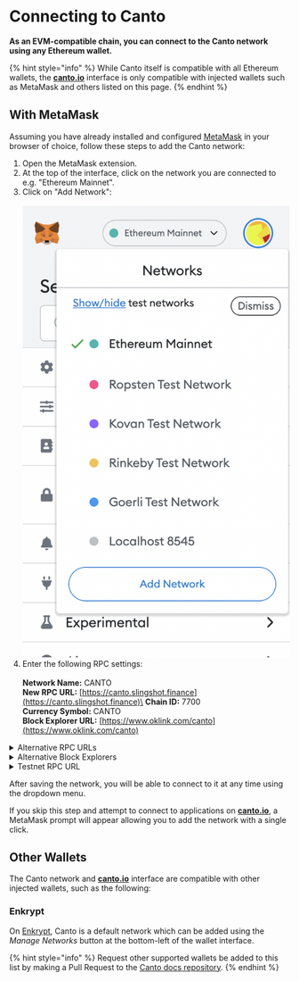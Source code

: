 # Connecting to Canto

**As an EVM-compatible chain, you can connect to the Canto network using any Ethereum wallet.**

{% hint style="info" %}
While Canto itself is compatible with all Ethereum wallets, the [**canto.io**](https://canto.io/) interface is only compatible with injected wallets such as MetaMask and others listed on this page.
{% endhint %}

## With MetaMask

Assuming you have already installed and configured [MetaMask](https://metamask.io/) in your browser of choice, follow these steps to add the Canto network:

1. Open the MetaMask extension.
2. At the top of the interface, click on the network you are connected to e.g. "Ethereum Mainnet".
3. Click on "Add Network":\
   \
   <img src="../.gitbook/assets/Screenshot 2022-08-05 at 17.55.05.png" alt="" data-size="original">
4. Enter the following RPC settings:\
   \
   **Network Name:** CANTO\
   **New RPC URL:** [https://canto.slingshot.finance](https://canto.slingshot.finance)\
   **Chain ID:** 7700\
   **Currency Symbol:** CANTO\
   **Block Explorer URL:** [https://www.oklink.com/canto](https://www.oklink.com/canto)

<details>

<summary>Alternative RPC URLs</summary>

* [https://canto-rpc.ansybl.io](https://canto-rpc.ansybl.io)
* [https://canto.gravitychain.io](https://canto.gravitychain.io)

</details>

<details>

<summary>Alternative Block Explorers</summary>

Canto EVM:

* [https://parsec.fi/](https://parsec.fi/)
* [https://cantoscan.xyz/](https://cantoscan.xyz/)
* [https://canto.dex.guru/](https://canto.dex.guru/)

Canto EVM and Native:

* [https://www.mintscan.io/canto](https://www.mintscan.io/canto)

</details>

<details>

<summary>Testnet RPC URL</summary>

**Network Name:** Canto Testnet\
**New RPC URL:** `https://canto-testnet.plexnode.wtf`\
**Chain ID:** 7701\
**Currency Symbol:** CANTO\
**Block Explorer URL:** [https://testnet.tuber.build/](https://testnet.tuber.build/) **Alternative Explorer URL:** [https://canto-test.dex.guru/](https://canto-test.dex.guru/)

</details>

After saving the network, you will be able to connect to it at any time using the dropdown menu.

If you skip this step and attempt to connect to applications on [**canto.io**](https://canto.io/), a MetaMask prompt will appear allowing you to add the network with a single click.

## Other Wallets

The Canto network and [**canto.io**](https://canto.io/) interface are compatible with other injected wallets, such as the following:

### Enkrypt

On [Enkrypt](https://www.enkrypt.com/?mtm\_campaign=Canto%20Wiki%20Connecting%20to%20Cant), Canto is a default network which can be added using the _Manage Networks_ button at the bottom-left of the wallet interface.

{% hint style="info" %}
Request other supported wallets be added to this list by making a Pull Request to the [Canto docs repository](https://github.com/Canto-Network/docs).
{% endhint %}
